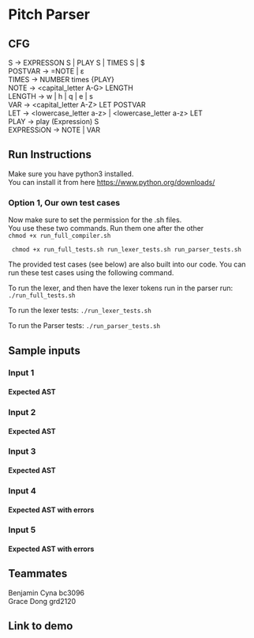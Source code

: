 # Pitch Parser


## CFG

S → EXPRESSON S | PLAY S | TIMES S | $ <br>
POSTVAR → =NOTE | ε <br>
TIMES → NUMBER times {PLAY} <br>
NOTE → <capital_letter A-G> <num> LENGTH <br>
LENGTH → w | h | q | e | s <br>
VAR →  <capital_letter A-Z> LET POSTVAR <br>
LET → <lowercase_letter a-z> | <lowercase_letter a-z> LET <br>
PLAY → play (Expression) S <br>
EXPRESSiON → NOTE | VAR <br>

## Run Instructions 
Make sure you have python3 installed.   <br>
You can install it from here https://www.python.org/downloads/  <br>

### Option 1, Our own test cases
Now make sure to set the permission for the .sh files. <br>
You use these two commands. Run them one after 
the other <br>
``` chmod +x run_full_compiler.sh ```
<br> 

``` chmod +x run_full_tests.sh run_lexer_tests.sh run_parser_tests.sh```
<br>

The provided test cases (see below) are also built into our code. You can run these test cases using the following command. <br> 

To run the lexer, and then have the lexer tokens run in the parser run:
``` ./run_full_tests.sh ``` 

To run the lexer tests:
``` ./run_lexer_tests.sh ``` 

To run the Parser tests:
``` ./run_parser_tests.sh ``` 



## Sample inputs 

### Input 1

#### Expected AST

### Input 2

#### Expected AST

### Input 3

#### Expected AST

### Input 4

#### Expected AST with errors

### Input 5

#### Expected AST with errors 


## Teammates 
Benjamin Cyna bc3096 <br>
Grace Dong grd2120 <br>

## Link to demo